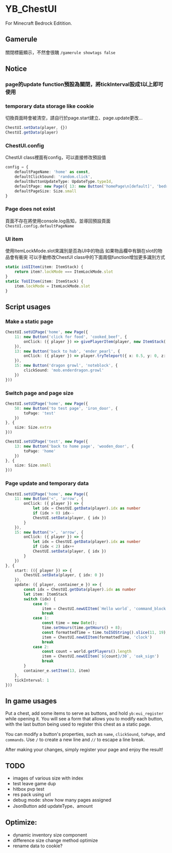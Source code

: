 # YB_ChestUI
For Minecraft Bedrock Editition.

## Gamerule
關閉標籤顯示，不然會很醜
`/gamerule showtags false`

## Notice

### page的update function預設為關閉，將tickInterval設成1以上即可使用

### temporary data storage like cookie
切換頁面時會被清空，請自行於page.start建立、page.update更改...
```ts
ChestUI.setData(player, {})
ChestUI.getData(player)
```

### ChestUI.config
ChestUI class裡面有config，可以直接修改預設值
```ts
config = {
    defaultPageName: 'home' as const,
    defaultClickSound: 'random.click',
    defaultButtonUpdateType: UpdateType.typeId,
    defaultPage: new Page({ 13: new Button('homePage\n[default]', 'bedrock') }),
    defaultPageSize: Size.small
}
```

### Page does not exist
頁面不存在將使用console.log告知，並導回預設頁面 `ChestUI.config.defaultPageName`

### UI item
使用ItemLockMode.slot來識別是否為UI中的物品
如果物品欄中有鎖在slot的物品會有衝突
可以手動修改ChestUI class中的下面兩個function增加更多識別方式
```ts
static isUIItem(item: ItemStack) {
    return item?.lockMode === ItemLockMode.slot
}
static ToUIItem(item: ItemStack) {
    item.lockMode = ItemLockMode.slot
}
```

## Script usages

### Make a static page
```ts
ChestUI.setUIPage('home', new Page({
    11: new Button('click for food', 'cooked_beef', {
        onClick: ({ player }) => givePlayerItem(player, new ItemStack('cooked_beef'))
    }),
    13: new Button('back to hub', 'ender_pearl', {
        onClick: ({ player }) => player.tryTeleport({ x: 0.5, y: 0, z: 0.5 })
    }),
    15: new Button('dragon growl', 'noteblock', {
        clickSound: 'mob.enderdragon.growl'
    })
}))
```
### Switch page and page size
```ts
ChestUI.setUIPage('home', new Page({
    58: new Button('to test page', 'iron_door', {
        toPage: 'test'
    })
}, {
    size: Size.extra
}))

ChestUI.setUIPage('test', new Page({
    13: new Button('back to home page', 'wooden_door', {
        toPage: 'home'
    })
}, {
    size: Size.small
}))
```
### Page update and temporary data
```ts
ChestUI.setUIPage('home', new Page({
    11: new Button('<', 'arrow', {
        onClick: ({ player }) => {
            let idx = ChestUI.getData(player).idx as number
            if (idx > 0) idx--
            ChestUI.setData(player, { idx })
        }
    }),
    15: new Button('>', 'arrow', {
        onClick: ({ player }) => {
            let idx = ChestUI.getData(player).idx as number
            if (idx < 2) idx++
            ChestUI.setData(player, { idx })
        }
    })
}, {
    start: (({ player }) => {
        ChestUI.setData(player, { idx: 0 })
    }),
    update: ({ player, container_e }) => {
        const idx = ChestUI.getData(player).idx as number
        let item: ItemStack
        switch (idx) {
            case 0:
                item = ChestUI.newUIItem(`Hello world`, 'command_block')
                break
            case 1:
                const time = new Date();
                time.setHours(time.getHours() + 8);
                const formattedTime = time.toISOString().slice(11, 19);
                item = ChestUI.newUIItem(formattedTime, 'clock')
                break
            case 2:
                const count = world.getPlayers().length
                item = ChestUI.newUIItem(`${count}/30`, 'oak_sign')
                break
        }
        container_e.setItem(13, item)
    },
    tickInterval: 1
}))
```
## In game usages
Put a chest, add some items to serve as buttons, and hold `yb:eui_register` while opening it. You will see a form that allows you to modify each button, with the last button being used to register this chest as a static page.  

You can modify a button's properties, such as `name`, `clickSound`, `toPage`, and `commands`. Use `/` to create a new line and `//` to escape a line break.  

After making your changes, simply register your page and enjoy the result!


## TODO
- images of various size with index
- test leave game dup 
- hitbox pvp test
- res pack using url
- debug mode: show how many pages assigned
- JsonButton add updateType、amount

## Optimize:
- dynamic inventory size component
- difference size change method optimize
- rename data to cookie?
